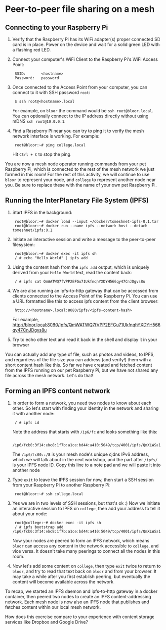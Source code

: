 Peer-to-peer file sharing on a mesh
===================================

## Connecting to your Raspberry Pi

1. Verify that the Raspberry Pi has its WiFi adapter(s) proper connected SD card is in place. Power on the device and wait for a solid green LED with a flashing red LED.

1. Connect your computer's WiFi Client to the Raspberry Pi's WiFi Access Point:

        SSID:       <hostname>
        Password:   password

1. Once connected to the Access Point from your computer, you can connect to it with SSH password `root`:

        $ ssh root@<hostname>.local

    For example, on `bloor` the command would be `ssh root@bloor.local`. You can optionally connect to the IP address directly without using mDNS `ssh root@10.0.0.1`.

1. Find a Raspberry Pi near you can try to ping it to verify the mesh network interface is working. For example:

        root@bloor:~# ping college.local

    Hit `Ctrl + C` to stop the ping.

You are now a mesh node operator running commands from your pet Raspberry Pi, which is connected to the rest of the mesh network we just formed in this room! For the rest of this activity, we will continue to use `bloor` to represent your node, and `college` to represent another node near you. Be sure to replace these with the name of your own pet Raspberry Pi. 

## Running the InterPlanetary File System (IPFS)

1. Start IPFS in the background:

        root@bloor:~# docker load --input ~/docker/tomeshnet-ipfs-0.1.tar
        root@bloor:~# docker run --name ipfs --network host --detach tomeshnet/ipfs:0.1 

1. Initiate an interactive session and write a message to the peer-to-peer filesystem:

        root@bloor:~# docker exec -it ipfs sh
        / # echo "Hello World" | ipfs add

1. Using the content hash from the `ipfs add` output, which is uniquely derived from your `Hello World` text, read the content back:

        / # ipfs cat QmWATWQ7fVPP2EFGu71UkfnqhYXDYH566qy47CnJDgvs8u

1. We are also running an ipfs-to-http gateway that can be accessed from clients connected to the Access Point of the Raspberry Pi. You can use a URL formatted like this to access ipfs content from the client browser:

        http://<hostname>.local:8080/ipfs/<ipfs-content-hash>

    For example, http://bloor.local:8080/ipfs/QmWATWQ7fVPP2EFGu71UkfnqhYXDYH566qy47CnJDgvs8u

1. Try to echo other text and read it back in the shell and display it in your browser

You can actually add any type of file, such as photos and videos, to IPFS, and regardless of the file size you can address (and verify!) them with a short content hash like this. So far we have created and fetched content from the IPFS running on our pet Raspberry Pi, but we have not shared any file across the mesh network. Let's do that!

## Forming an IPFS content network

1. In order to form a network, you need two nodes to know about each other. So let's start with finding your identity in the network and sharing it with another node:

        / # ipfs id

    Note the address that starts with `/ip6/fc` and looks something like this:

        /ip6/fcb0:3f14:ebc8:1f7b:a1ce:bd44:a410:5049/tcp/4001/ipfs/QmXLWSa1AbLJfivfT9dQJdvs6AsdMkjZjjBMv5SVtimVBq

    The `/ip6/fc00::/8` is your mesh node's unique cjdns IPv6 address, which we will talk about in the next workshop, and the part after `/ipfs/` is your IPFS node ID. Copy this line to a note pad and we will paste it into another node

1. Type `exit` to leave the IPFS session for now, then start a SSH session from your Raspberry Pi to another Raspberry Pi:

        root@bloor:~# ssh college.local

1. Yes we are in two levels of SSH sessions, but that's ok :) Now we initiate an interactive session to IPFS on `college`, then add your address to tell it about your node:

        root@college:~# docker exec -it ipfs sh
        / # ipfs bootstrap add /ip6/fcb0:3f14:ebc8:1f7b:a1ce:bd44:a410:5049/tcp/4001/ipfs/QmXLWSa1AbLJfivfT9dQJdvs6AsdMkjZjjBMv5SVtimVBq

    Now your nodes are peered to form an IPFS network, which means `bloor` can access any content in the network accessible to `college`, and vice versa. It doesn't take many peerings to connect all the nodes in this room.

1. Now let's add some content on `college`, then type `exit` twice to return to `bloor`, and try to read that text back on `bloor` and from your browser. It may take a while after you first establish peering, but eventually the content will become available across the network.

To recap, we started an IPFS daemon and ipfs-to-http gateway in a docker container, then peered two nodes to create an IPFS content-addressing network. Each mesh node is now also an IPFS node that publishes and fetches content within our local mesh network.

How does this exercise compare to your experience with content storage services like Dropbox and Google Drive?

